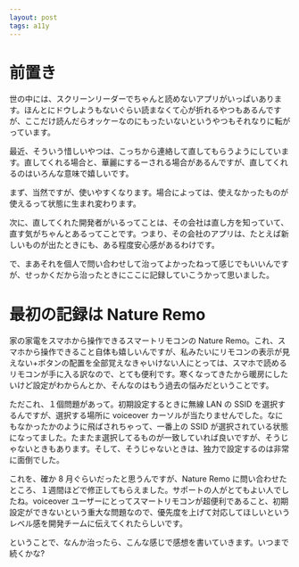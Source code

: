 ```yaml
---
layout: post
tags: a11y
---
```


# 前置き

世の中には、スクリーンリーダーでちゃんと読めないアプリがいっぱいあります。ほんとにドウしようもないぐらい読まなくて心が折れるやつもあるんですが、ここだけ読んだらオッケーなのにもったいないというやつもそれなりに転がっています。

最近、そういう惜しいやつは、こっちから連絡して直してもらうようにしています。直してくれる場合と、華麗にするーされる場合があるんですが、直してくれるのはいろんな意味で嬉しいです。

まず、当然ですが、使いやすくなります。場合によっては、使えなかったものが使えるって状態に生まれ変わります。

次に、直してくれた開発者がいるってことは、その会社は直し方を知っていて、直す気がちゃんとあるってことです。つまり、その会社のアプリは、たとえば新しいものが出たときにも、ある程度安心感があるわけです。

で、まあそれを個人で問い合わせして治ってよかったねって感じでもいいんですが、せっかくだから治ったときにここに記録していこうかって思いました。

# 最初の記録は Nature Remo

家の家電をスマホから操作できるスマートリモコンの Nature Remo。これ、スマホから操作できること自体も嬉しいんですが、私みたいにリモコンの表示が見えない+ボタンの配置を全部覚えなきゃいけない人にとっては、スマホで読めるリモコンが手に入る訳なので、とても便利です。寒くなってきたから暖房にしたいけど設定がわからんとか、そんなのはもう過去の悩みだということです。

ただこれ、１個問題があって。初期設定するときに無線 LAN の SSID を選択するんですが、選択する場所に voiceover カーソルが当たりませんでした。なにもなかったかのように飛ばされちゃって、一番上の SSID が選択されている状態になってました。たまたま選択してるものが一致していれば良いですが、そうじゃないときもあります。そして、そうじゃないときは、独力で設定するのは非常に面倒でした。

これを、確か 8 月ぐらいだったと思うんですが、Nature Remo に問い合わせたところ、１週間ほどで修正してもらえました。サポートの人がとてもよい人でしたね。voiceover ユーザーにとってスマートリモコンが超便利であること、初期設定ができないという重大な問題なので、優先度を上げて対応してほしいというレベル感を開発チームに伝えてくれたらしいです。

ということで、なんか治ったら、こんな感じで感想を書いていきます。いつまで続くかな?
